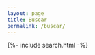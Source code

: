 ```yaml
---
layout: page
title: Buscar
permalink: /buscar/
---
```

<div class="search">
  {%- include search.html -%}
</div>